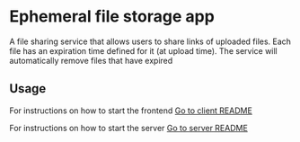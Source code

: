 # Ephemeral file storage app

A file sharing service that allows users to share links of uploaded files. Each file has an expiration time defined for it (at upload time). The service will automatically remove files that have expired

## Usage

For instructions on how to start the frontend [Go to client README](./client/README.md)

For instructions on how to start the server [Go to server README](./server/README.md)

